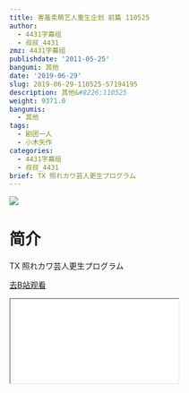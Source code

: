 ```yaml
---
title: 害羞卖萌艺人重生企划 前篇 110525
author:
  - 4431字幕组
  - 叔叔_4431
zmz: 4431字幕组
publishdate: '2011-05-25'
bangumi: 其他
date: '2019-06-29'
slug: 2019-06-29-110525-57194195
description: 其他&#8226;110525
weight: 9371.0
bangumis:
  - 其他
tags:
  - 剧团一人
  - 小木矢作
categories:
  - 4431字幕组
  - 叔叔_4431
brief: TX 照れカワ芸人更生プログラム
---
```

![](https://raw.githubusercontent.com/tcgriffith/owaraisite/master/static/tmpimg/1d2de3e001010fd21905638293d3f52ba8d9b9c8.jpg.480.jpg)
# 简介  
TX
照れカワ芸人更生プログラム  

[去B站观看](https://www.bilibili.com/video/av57194195/)
<div class ="resp-container"><iframe class="testiframe" src="//player.bilibili.com/player.html?aid=57194195"", scrolling="no", allowfullscreen="true" > </iframe></div> 
